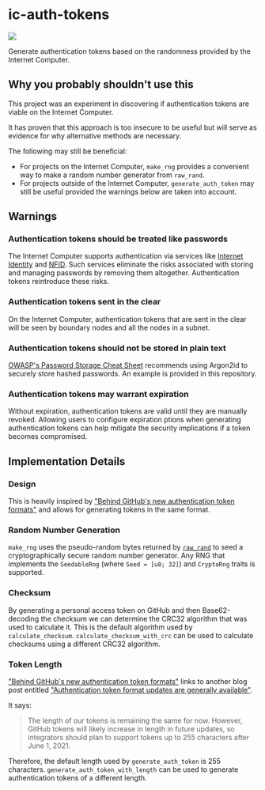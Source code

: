 # ic-auth-tokens

![](https://img.shields.io/badge/status%EF%B8%8F-dangerous-ree)

Generate authentication tokens based on the randomness provided by the Internet Computer.

## Why you probably shouldn't use this

This project was an experiment in discovering if authentication tokens are viable on the Internet Computer.

It has proven that this approach is too insecure to be useful but will serve as evidence for why alternative methods are necessary.

The following may still be beneficial:
* For projects on the Internet Computer, `make_rng` provides a convenient way to make a random number generator from `raw_rand`.
* For projects outside of the Internet Computer, `generate_auth_token` may still be useful provided the warnings below are taken into account.

## Warnings

### Authentication tokens should be treated like passwords

The Internet Computer supports authentication via services like [Internet Identity](https://internetcomputer.org/docs/current/tokenomics/identity-auth/what-is-ic-identity/) and [NFID](https://nfid.one/). Such services eliminate the risks associated with storing and managing passwords by removing them altogether. Authentication tokens reintroduce these risks.

### Authentication tokens sent in the clear

On the Internet Computer, authentication tokens that are sent in the clear will be seen by boundary nodes and all the nodes in a subnet.

### Authentication tokens should not be stored in plain text

[OWASP's Password Storage Cheat Sheet](https://cheatsheetseries.owasp.org/cheatsheets/Password_Storage_Cheat_Sheet.html) recommends using Argon2id to securely store hashed passwords. An example is provided in this repository.

### Authentication tokens may warrant expiration

Without expiration, authentication tokens are valid until they are manually revoked. Allowing users to configure expiration ptions when generating authentication tokens can help mitigate the security implications if a token becomes compromised.

## Implementation Details

### Design

This is heavily inspired by ["Behind GitHub's new authentication token formats"](https://github.blog/2021-04-05-behind-githubs-new-authentication-token-formats/) and allows for generating tokens in the same format.

### Random Number Generation

`make_rng` uses the pseudo-random bytes returned by [`raw_rand`](https://internetcomputer.org/docs/current/references/ic-interface-spec#ic-raw_rand) to seed a cryptographically secure random number generator. Any RNG that implements the `SeedableRng` (where `Seed = [u8; 32]`) and `CryptoRng` traits is supported.

### Checksum

By generating a personal access token on GitHub and then Base62-decoding the checksum we can determine the CRC32 algorithm that was used to calculate it. This is the default algorithm used by `calculate_checksum`. `calculate_checksum_with_crc` can be used to calculate checksums using a different CRC32 algorithm.

### Token Length

["Behind GitHub's new authentication token formats"](https://github.blog/2021-04-05-behind-githubs-new-authentication-token-formats/) links to another blog post entitled ["Authentication token format updates are generally available"](https://github.blog/changelog/2021-03-31-authentication-token-format-updates-are-generally-available/).

It says:

> The length of our tokens is remaining the same for now. However, GitHub tokens will likely increase in length in future updates, so integrators should plan to support tokens up to 255 characters after June 1, 2021.

Therefore, the default length used by `generate_auth_token` is 255 characters. `generate_auth_token_with_length` can be used to generate authentication tokens of a different length.
